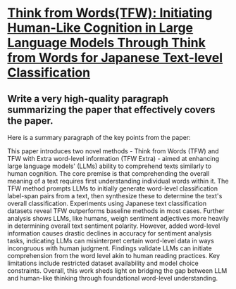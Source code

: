 # [Think from Words(TFW): Initiating Human-Like Cognition in Large Language   Models Through Think from Words for Japanese Text-level Classification](https://arxiv.org/abs/2312.03458)

## Write a very high-quality paragraph summarizing the paper that effectively covers the paper.

 Here is a summary paragraph of the key points from the paper:

This paper introduces two novel methods - Think from Words (TFW) and TFW with Extra word-level information (TFW Extra) - aimed at enhancing large language models' (LLMs) ability to comprehend texts similarly to human cognition. The core premise is that comprehending the overall meaning of a text requires first understanding individual words within it. The TFW method prompts LLMs to initially generate word-level classification label-span pairs from a text, then synthesize these to determine the text's overall classification. Experiments using Japanese text classification datasets reveal TFW outperforms baseline methods in most cases. Further analysis shows LLMs, like humans, weigh sentiment adjectives more heavily in determining overall text sentiment polarity. However, added word-level information causes drastic declines in accuracy for sentiment analysis tasks, indicating LLMs can misinterpret certain word-level data in ways incongruous with human judgment. Findings validate LLMs can initiate comprehension from the word level akin to human reading practices. Key limitations include restricted dataset availability and model choice constraints. Overall, this work sheds light on bridging the gap between LLM and human-like thinking through foundational word-level understanding.
